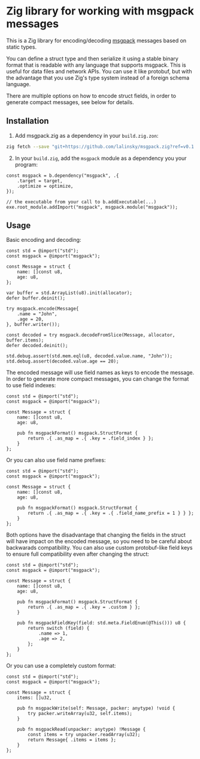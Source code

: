 # Zig library for working with msgpack messages

This is a Zig library for encoding/decoding [msgpack](https://msgpack.org/) messages based on static types.

You can define a struct type and then serialize it using a stable binary format that is readable with any
language that supports msgpack. This is useful for data files and network APIs. You can use it like protobuf,
but with the advantage that you use Zig's type system instead of a foreign schema language.

There are multiple options on how to encode struct fields, in order to generate compact messages, see below for details.

## Installation

1) Add msgpack.zig as a dependency in your `build.zig.zon`:

```bash
zig fetch --save "git+https://github.com/lalinsky/msgpack.zig?ref=v0.1.0"
```

2) In your `build.zig`, add the `msgpack` module as a dependency you your program:

```zig
const msgpack = b.dependency("msgpack", .{
    .target = target,
    .optimize = optimize,
});

// the executable from your call to b.addExecutable(...)
exe.root_module.addImport("msgpack", msgpack.module("msgpack"));
```

## Usage

Basic encoding and decoding:

```zig
const std = @import("std");
const msgpack = @import("msgpack");

const Message = struct {
    name: []const u8,
    age: u8,
};

var buffer = std.ArrayList(u8).init(allocator);
defer buffer.deinit();

try msgpack.encode(Message{
    .name = "John",
    .age = 20,
}, buffer.writer());

const decoded = try msgpack.decodeFromSlice(Message, allocator, buffer.items);
defer decoded.deinit();

std.debug.assert(std.mem.eql(u8, decoded.value.name, "John"));
std.debug.assert(decoded.value.age == 20);
```

The encoded message will use field names as keys to encode the message. In order to generate more compact messages, you can change the format to use field indexes:

```zig
const std = @import("std");
const msgpack = @import("msgpack");

const Message = struct {
    name: []const u8,
    age: u8,

    pub fn msgpackFormat() msgpack.StructFormat {
        return .{ .as_map = .{ .key = .field_index } };
    }
};
```

Or you can also use field name prefixes:

```zig
const std = @import("std");
const msgpack = @import("msgpack");

const Message = struct {
    name: []const u8,
    age: u8,

    pub fn msgpackFormat() msgpack.StructFormat {
        return .{ .as_map = .{ .key = .{ .field_name_prefix = 1 } } };
    }
};
```

Both options have the disadvantage that changing the fields in the struct will have impact on the encoded message, so you need to be careful about backwarads compatibility.
You can also use custom protobuf-like field keys to ensure full compatibility even after changing the struct:

```zig
const std = @import("std");
const msgpack = @import("msgpack");

const Message = struct {
    name: []const u8,
    age: u8,

    pub fn msgpackFormat() msgpack.StructFormat {
        return .{ .as_map = .{ .key = .custom } };
    }

    pub fn msgpackFieldKey(field: std.meta.FieldEnum(@This())) u8 {
        return switch (field) {
            .name => 1,
            .age => 2,
        };
    }
};
```

Or you can use a completely custom format:

```zig
const std = @import("std");
const msgpack = @import("msgpack");

const Message = struct {
    items: []u32,

    pub fn msgpackWrite(self: Message, packer: anytype) !void {
        try packer.writeArray(u32, self.items);
    }

    pub fn msgpackRead(unpacker: anytype) !Message {
        const items = try unpacker.readArray(u32);
        return Message{ .items = items };
    }
};
```

